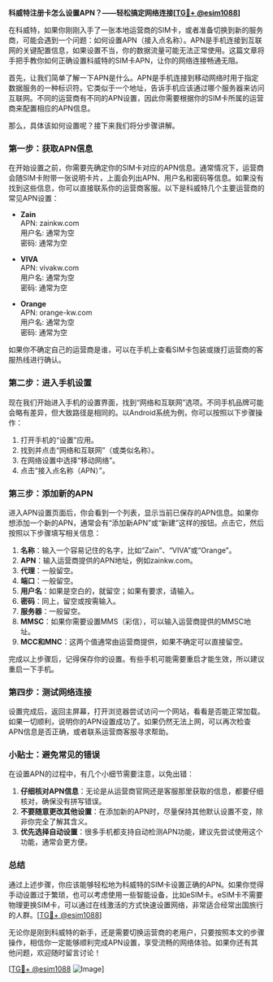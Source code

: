**科威特注册卡怎么设置APN？——轻松搞定网络连接[[TG💪+ @esim1088](https://t.me/s/esim1088)]**

在科威特，如果你刚刚入手了一张本地运营商的SIM卡，或者准备切换到新的服务商，可能会遇到一个问题：如何设置APN（接入点名称）。APN是手机连接到互联网的关键配置信息，如果设置不当，你的数据流量可能无法正常使用。这篇文章将手把手教你如何正确设置科威特的SIM卡APN，让你的网络连接畅通无阻。

首先，让我们简单了解一下APN是什么。APN是手机连接到移动网络时用于指定数据服务的一种标识符。它类似于一个地址，告诉手机应该通过哪个服务器来访问互联网。不同的运营商有不同的APN设置，因此你需要根据你的SIM卡所属的运营商来配置相应的APN信息。

那么，具体该如何设置呢？接下来我们将分步骤讲解。

### 第一步：获取APN信息

在开始设置之前，你需要先确定你的SIM卡对应的APN信息。通常情况下，运营商会随SIM卡附带一张说明卡片，上面会列出APN、用户名和密码等信息。如果没有找到这些信息，你可以直接联系你的运营商客服。以下是科威特几个主要运营商的常见APN设置：

- **Zain**  
  APN: zainkw.com  
  用户名: 通常为空  
  密码: 通常为空  

- **VIVA**  
  APN: vivakw.com  
  用户名: 通常为空  
  密码: 通常为空  

- **Orange**  
  APN: orange-kw.com  
  用户名: 通常为空  
  密码: 通常为空  

如果你不确定自己的运营商是谁，可以在手机上查看SIM卡包装或拨打运营商的客服热线进行确认。

### 第二步：进入手机设置

现在我们开始进入手机的设置界面，找到“网络和互联网”选项。不同手机品牌可能会略有差异，但大致路径是相同的。以Android系统为例，你可以按照以下步骤操作：

1. 打开手机的“设置”应用。
2. 找到并点击“网络和互联网”（或类似名称）。
3. 在网络设置中选择“移动网络”。
4. 点击“接入点名称（APN）”。

### 第三步：添加新的APN

进入APN设置页面后，你会看到一个列表，显示当前已保存的APN信息。如果你想添加一个新的APN，通常会有“添加新APN”或“新建”这样的按钮。点击它，然后按照以下步骤填写相关信息：

1. **名称**：输入一个容易记住的名字，比如“Zain”、“VIVA”或“Orange”。
2. **APN**：输入运营商提供的APN地址，例如zainkw.com。
3. **代理**：一般留空。
4. **端口**：一般留空。
5. **用户名**：如果是空白的，就留空；如果有要求，请输入。
6. **密码**：同上，留空或按需输入。
7. **服务器**：一般留空。
8. **MMSC**：如果你需要设置MMS（彩信），可以输入运营商提供的MMSC地址。
9. **MCC和MNC**：这两个值通常由运营商提供，如果不确定可以直接留空。

完成以上步骤后，记得保存你的设置。有些手机可能需要重启才能生效，所以建议重启一下手机。

### 第四步：测试网络连接

设置完成后，返回主屏幕，打开浏览器尝试访问一个网站，看看是否能正常加载。如果一切顺利，说明你的APN设置成功了。如果仍然无法上网，可以再次检查APN信息是否正确，或者联系运营商客服寻求帮助。

### 小贴士：避免常见的错误

在设置APN的过程中，有几个小细节需要注意，以免出错：

1. **仔细核对APN信息**：无论是从运营商官网还是客服那里获取的信息，都要仔细核对，确保没有拼写错误。
2. **不要随意更改其他设置**：在添加新的APN时，尽量保持其他默认设置不变，除非你完全了解其含义。
3. **优先选择自动设置**：很多手机都支持自动检测APN功能，建议先尝试使用这个功能，通常会更方便。

### 总结

通过上述步骤，你应该能够轻松地为科威特的SIM卡设置正确的APN。如果你觉得手动设置过于繁琐，也可以考虑使用一些智能设备，比如eSIM卡。eSIM卡不需要物理更换SIM卡，可以通过在线激活的方式快速设置网络，非常适合经常出国旅行的人群。[[TG💪+ @esim1088](https://t.me/s/esim1088)]

无论你是刚到科威特的新手，还是需要切换运营商的老用户，只要按照本文的步骤操作，相信你一定能够顺利完成APN设置，享受流畅的网络体验。如果你还有其他问题，欢迎随时留言讨论！

[[TG💪+ @esim1088](https://t.me/s/esim1088) ![Image](https://i.postimg.cc/4NQfJmqS/Snipaste-2025-05-13-00-14-12.png)]